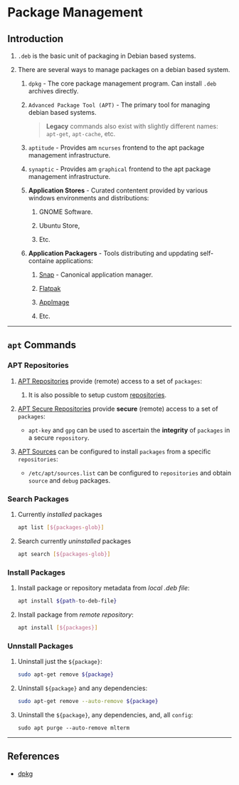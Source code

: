 # Package Management

## Introduction

1. `.deb` is the basic unit of packaging in Debian based systems.

2. There are several ways to manage packages on a debian based system.

    1. `dpkg` - The core package management program. Can install `.deb` archives directly.

    2. `Advanced Package Tool (APT)` - The primary tool for managing debian based systems.

        > __Legacy__ commands also exist with slightly different names: `apt-get`, `apt-cache`, etc.

    3. `aptitude` - Provides am `ncurses` frontend to the apt package management infrastructure.

    4. `synaptic` - Provides am `graphical` frontend to the apt package management infrastructure.

    5. __Application Stores__ - Curated contentent provided by various windows environments and distributions: 

        1. GNOME Software. 
        
        2. Ubuntu Store, 
        
        3. Etc.

    7. __Application Packagers__ - Tools distributing and uppdating self-containe applications:

        1. [Snap](https://snapcraft.io) - Canonical application manager.

        2. [Flatpak](https://en.wikipedia.org/wiki/Flatpak)

        3. [AppImage](https://en.wikipedia.org/wiki/AppImage)

        4. Etc.

---

## `apt` Commands

### __APT Repositories__

1. [APT Repositories](https://wiki.debian.org/DebianRepository) provide (remote) access to a set of `packages`: 

    1. It is also possible to setup custom [repositories](https://wiki.debian.org/DebianRepository/Setup).

2. [APT Secure Repositories](https://wiki.debian.org/DebianRepository) provide __secure__ (remote) access to a set of `packages`:

    * `apt-key` and `gpg` can be used to ascertain the __integrity__ of `packages` in a secure `repository`.

3. [APT Sources](https://wiki.debian.org/SourcesList) can be configured to install `packages` from a specific `repositories`:

    * `/etc/apt/sources.list` can be configured to `repositories` and obtain `source` and `debug` packages.
    
### __Search Packages__

1. Currently _installed_ packages

    ```bash
    apt list [${packages-glob}]
    ```

2. Search currently _uninstalled_ packages

    ```bash
    apt search [${packages-glob}]
    ```

### __Install Packages__

1. Install package or repository metadata from _local .deb file_:

    ```bash
    apt install ${path-to-deb-file}
    ```
    
2. Install package from _remote repository_:

    ```bash
    apt install [${packages}]
    ```

### __Unnstall Packages__

1. Uninstall just the `${package}`:

    ```bash
    sudo apt-get remove ${package}
    ```

2. Uninstall `${package}` and any dependencies:

    ```bash
    sudo apt-get remove --auto-remove ${package}
    ```

3. Uninstall the `${package}`, any dependencies, and, all `config`:

    ```
    sudo apt purge --auto-remove mlterm  
    ```

---

## References

* [dpkg](https://www.debian.org/doc/manuals/debian-faq/ch-pkgtools.en.html)
 